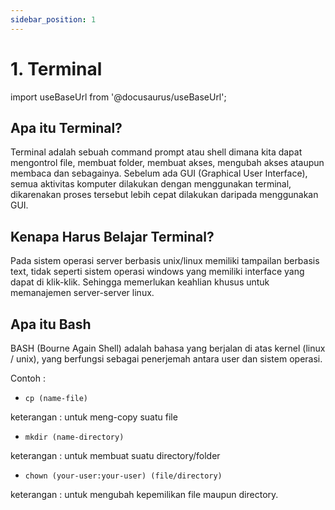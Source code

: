 ```yaml
---
sidebar_position: 1
---
```


# 1. Terminal
import useBaseUrl from '@docusaurus/useBaseUrl';

## Apa itu Terminal?
Terminal adalah sebuah command prompt atau shell dimana kita dapat mengontrol file, membuat folder, membuat akses, mengubah akses ataupun membaca dan sebagainya.
Sebelum ada GUI (Graphical User Interface), semua aktivitas komputer dilakukan dengan menggunakan terminal, dikarenakan proses tersebut lebih cepat dilakukan daripada menggunakan GUI.

## Kenapa Harus Belajar Terminal?
Pada sistem operasi server berbasis unix/linux memiliki tampailan berbasis text, tidak seperti sistem operasi windows yang memiliki interface yang dapat di klik-klik. Sehingga memerlukan keahlian khusus untuk memanajemen server-server linux.

## Apa itu Bash
BASH (Bourne Again Shell) adalah bahasa yang berjalan di atas kernel (linux / unix), yang berfungsi sebagai penerjemah antara user dan sistem operasi.

Contoh :
- ```shell
  cp (name-file)
  ```
keterangan : untuk meng-copy suatu file

- ```shell
  mkdir (name-directory)
  ```
keterangan : untuk membuat suatu directory/folder

- ```shell
  chown (your-user:your-user) (file/directory)
  ```
keterangan : untuk mengubah kepemilikan file maupun directory.
